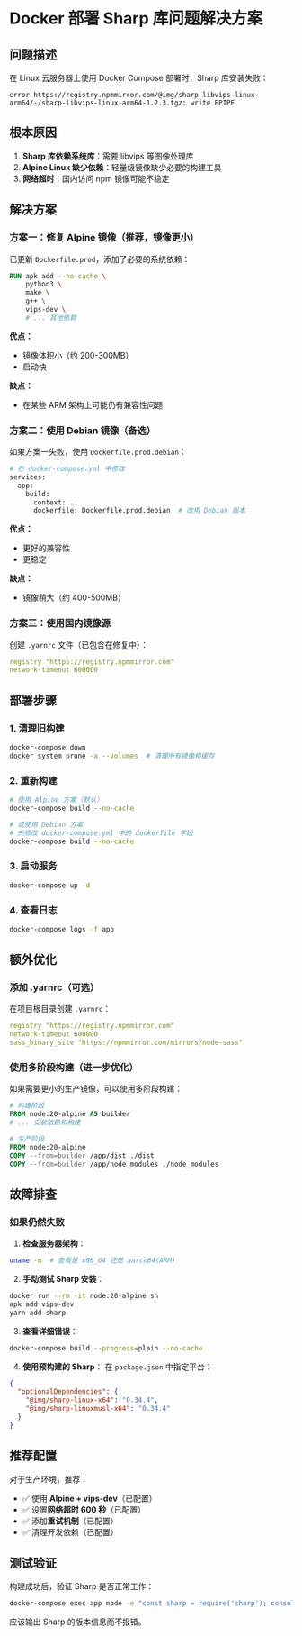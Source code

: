 # Docker 部署 Sharp 库问题解决方案

## 问题描述

在 Linux 云服务器上使用 Docker Compose 部署时，Sharp 库安装失败：
```
error https://registry.npmmirror.com/@img/sharp-libvips-linux-arm64/-/sharp-libvips-linux-arm64-1.2.3.tgz: write EPIPE
```

## 根本原因

1. **Sharp 库依赖系统库**：需要 libvips 等图像处理库
2. **Alpine Linux 缺少依赖**：轻量级镜像缺少必要的构建工具
3. **网络超时**：国内访问 npm 镜像可能不稳定

## 解决方案

### 方案一：修复 Alpine 镜像（推荐，镜像更小）

已更新 `Dockerfile.prod`，添加了必要的系统依赖：

```dockerfile
RUN apk add --no-cache \
    python3 \
    make \
    g++ \
    vips-dev \
    # ... 其他依赖
```

**优点：**
- 镜像体积小（约 200-300MB）
- 启动快

**缺点：**
- 在某些 ARM 架构上可能仍有兼容性问题

### 方案二：使用 Debian 镜像（备选）

如果方案一失败，使用 `Dockerfile.prod.debian`：

```bash
# 在 docker-compose.yml 中修改
services:
  app:
    build:
      context: .
      dockerfile: Dockerfile.prod.debian  # 改用 Debian 版本
```

**优点：**
- 更好的兼容性
- 更稳定

**缺点：**
- 镜像稍大（约 400-500MB）

### 方案三：使用国内镜像源

创建 `.yarnrc` 文件（已包含在修复中）：

```yaml
registry "https://registry.npmmirror.com"
network-timeout 600000
```

## 部署步骤

### 1. 清理旧构建

```bash
docker-compose down
docker system prune -a --volumes  # 清理所有镜像和缓存
```

### 2. 重新构建

```bash
# 使用 Alpine 方案（默认）
docker-compose build --no-cache

# 或使用 Debian 方案
# 先修改 docker-compose.yml 中的 dockerfile 字段
docker-compose build --no-cache
```

### 3. 启动服务

```bash
docker-compose up -d
```

### 4. 查看日志

```bash
docker-compose logs -f app
```

## 额外优化

### 添加 .yarnrc（可选）

在项目根目录创建 `.yarnrc`：

```yaml
registry "https://registry.npmmirror.com"
network-timeout 600000
sass_binary_site "https://npmmirror.com/mirrors/node-sass"
```

### 使用多阶段构建（进一步优化）

如果需要更小的生产镜像，可以使用多阶段构建：

```dockerfile
# 构建阶段
FROM node:20-alpine AS builder
# ... 安装依赖和构建

# 生产阶段
FROM node:20-alpine
COPY --from=builder /app/dist ./dist
COPY --from=builder /app/node_modules ./node_modules
```

## 故障排查

### 如果仍然失败

1. **检查服务器架构**：
```bash
uname -m  # 查看是 x86_64 还是 aarch64(ARM)
```

2. **手动测试 Sharp 安装**：
```bash
docker run --rm -it node:20-alpine sh
apk add vips-dev
yarn add sharp
```

3. **查看详细错误**：
```bash
docker-compose build --progress=plain --no-cache
```

4. **使用预构建的 Sharp**：
在 `package.json` 中指定平台：
```json
{
  "optionalDependencies": {
    "@img/sharp-linux-x64": "0.34.4",
    "@img/sharp-linuxmusl-x64": "0.34.4"
  }
}
```

## 推荐配置

对于生产环境，推荐：
- ✅ 使用 **Alpine + vips-dev**（已配置）
- ✅ 设置**网络超时 600 秒**（已配置）
- ✅ 添加**重试机制**（已配置）
- ✅ 清理开发依赖（已配置）

## 测试验证

构建成功后，验证 Sharp 是否正常工作：

```bash
docker-compose exec app node -e "const sharp = require('sharp'); console.log('Sharp version:', sharp.versions)"
```

应该输出 Sharp 的版本信息而不报错。

